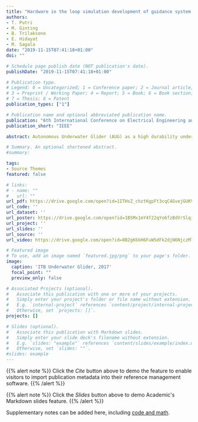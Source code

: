 ```yaml
---
title: "Hardware in the loop simulation development of guidance system for autonomous underwater glider"
authors:
- T. Putri
- M. Ginting
- B. Trilaksono
- E. Hidayat
- M. Sagala
date: "2019-11-15T07:41:18+01:00"
doi: ""

# Schedule page publish date (NOT publication's date).
publishDate: "2019-11-15T07:41:18+01:00"

# Publication type.
# Legend: 0 = Uncategorized; 1 = Conference paper; 2 = Journal article;
# 3 = Preprint / Working Paper; 4 = Report; 5 = Book; 6 = Book section;
# 7 = Thesis; 8 = Patent
publication_types: ["1"]

# Publication name and optional abbreviated publication name.
publication: "6th International Conference on Electrical Engineering and Informatics (ICEEI)"
publication_short: "IEEE"

abstract: Autonomous Underwater Glider (AUG) as a high durability underwater vehicle is typically capable of extremely long missions in the ocean by tracking the desired waypoints using guidance system. Typical AUG's guidance system development requires many costly at-sea trials to evaluate the guidance ability. Simulation provides a cost-effective measure to carry out preliminary component and system testing, thereby reducing the number of potential failures in at-sea trials. This paper presents the Hardware in the Loop (HIL) simulation development of the guidance system for a class of AUG. Guidance through waypoints using Line of Sight (LOS) method guides the AUG to desired waypoints by adjusting the yaw angle. The LOS algorithm was implemented as executable code in BeagleBone Black board. HIL simulation can be simulated using the hardware component (BeagleBone Black) along with AUG's models which were built in MATLAB/SIMULINK. It provides the verification step of the AUG's guidance system before the real deployment in the ocean. The HIL simulation showed that LOS method was able to guide the AUG to desired waypoints despite simulated using some different waypoint schemes and under the effect of ocean currents as a disturbance.

# Summary. An optional shortened abstract.
#summary:

tags:
- Source Themes
featured: false

# links:
# - name: ""
#   url: ""
url_pdf: https://drive.google.com/open?id=1ITHsZ_chztKgpFt3cqC4GvejGUKVXlGB
url_code: ''
url_dataset: ''
url_poster: https://drive.google.com/open?id=1BSMx1mY4f22qYo6fzBdVrSlqiS1IRmYv
url_project: ''
url_slides: ''
url_source: ''
url_video: https://drive.google.com/open?id=0B2gK6kH6FuW5dFk2djN6NjczMlk

# Featured image
# To use, add an image named `featured.jpg/png` to your page's folder.
image:
  caption: 'ITB Underwater Glider, 2017'
  focal_point: ""
  preview_only: false

# Associated Projects (optional).
#   Associate this publication with one or more of your projects.
#   Simply enter your project's folder or file name without extension.
#   E.g. `internal-project` references `content/project/internal-project/index.md`.
#   Otherwise, set `projects: []`.
projects: []

# Slides (optional).
#   Associate this publication with Markdown slides.
#   Simply enter your slide deck's filename without extension.
#   E.g. `slides: "example"` references `content/slides/example/index.md`.
#   Otherwise, set `slides: ""`.
#slides: example
---
```


{{% alert note %}}
Click the *Cite* button above to demo the feature to enable visitors to import publication metadata into their reference management software.
{{% /alert %}}

{{% alert note %}}
Click the *Slides* button above to demo Academic's Markdown slides feature.
{{% /alert %}}

Supplementary notes can be added here, including [code and math](https://sourcethemes.com/academic/docs/writing-markdown-latex/).
